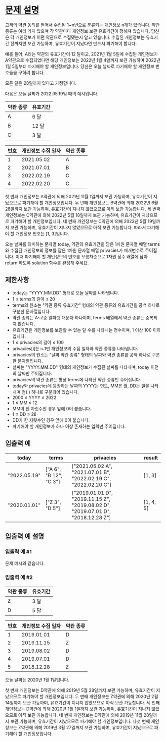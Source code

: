 # [문제 설명](https://school.programmers.co.kr/learn/courses/30/lessons/150370)

고객의 약관 동의를 얻어서 수집된 1~n번으로 분류되는 개인정보 n개가 있습니다. 약관 종류는 여러 가지 있으며 각 약관마다 개인정보 보관 유효기간이 정해져 있습니다. 당신은 각 개인정보가 어떤 약관으로 수집됐는지 알고 있습니다. 수집된 개인정보는 유효기간 전까지만 보관 가능하며, 유효기간이 지났다면 반드시 파기해야 합니다.

예를 들어, A라는 약관의 유효기간이 12 달이고, 2021년 1월 5일에 수집된 개인정보가 A약관으로 수집되었다면 해당 개인정보는 2022년 1월 4일까지 보관 가능하며 2022년 1월 5일부터 파기해야 할 개인정보입니다. 당신은 오늘 날짜로 파기해야 할 개인정보 번호들을 구하려 합니다.

모든 달은 28일까지 있다고 가정합니다.

다음은 오늘 날짜가 2022.05.19일 때의 예시입니다.

| 약관 종류 | 유효기간 |
|---|---|
| A | 6 달 |
| B | 12 달 |
| C | 3 달 |

| 번호 | 개인정보 수집 일자 | 약관 종류 |
|---|---|---|
| 1 | 2021.05.02 | A |
| 2 | 2021.07.01 | B |
| 3 | 2022.02.19 | C |
| 4 | 2022.02.20 | C |

첫 번째 개인정보는 A약관에 의해 2021년 11월 1일까지 보관 가능하며, 유효기간이 지났으므로 파기해야 할 개인정보입니다. 두 번째 개인정보는 B약관에 의해 2022년 6월 28일까지 보관 가능하며, 유효기간이 지나지 않았으므로 아직 보관 가능합니다. 세 번째 개인정보는 C약관에 의해 2022년 5월 18일까지 보관 가능하며, 유효기간이 지났으므로 파기해야 할 개인정보입니다. 네 번째 개인정보는 C약관에 의해 2022년 5월 19일까지 보관 가능하며, 유효기간이 지나지 않았으므로 아직 보관 가능합니다. 따라서 파기해야 할 개인정보 번호는 [1, 3]입니다.

오늘 날짜를 의미하는 문자열 today, 약관의 유효기간을 담은 1차원 문자열 배열 terms와 수집된 개인정보의 정보를 담은 1차원 문자열 배열 privacies가 매개변수로 주어집니다. 이때 파기해야 할 개인정보의 번호를 오름차순으로 1차원 정수 배열에 담아 return 하도록 solution 함수를 완성해 주세요.

## 제한사항
- today는 "YYYY.MM.DD" 형태로 오늘 날짜를 나타냅니다.
- 1 ≤ terms의 길이 ≤ 20
- terms의 원소는 "약관 종류 유효기간" 형태의 약관 종류와 유효기간을 공백 하나로 구분한 문자열입니다.
- 약관 종류는 A~Z중 알파벳 대문자 하나이며, terms 배열에서 약관 종류는 중복되지 않습니다.
- 유효기간은 개인정보를 보관할 수 있는 달 수를 나타내는 정수이며, 1 이상 100 이하입니다.
- 1 ≤ privacies의 길이 ≤ 100
- privacies[i]는 i+1번 개인정보의 수집 일자와 약관 종류를 나타냅니다.
- privacies의 원소는 "날짜 약관 종류" 형태의 날짜와 약관 종류를 공백 하나로 구분한 문자열입니다.
- 날짜는 "YYYY.MM.DD" 형태의 개인정보가 수집된 날짜를 나타내며, today 이전의 날짜만 주어집니다.
- privacies의 약관 종류는 항상 terms에 나타난 약관 종류만 주어집니다.
- today와 privacies에 등장하는 날짜의 YYYY는 연도, MM은 월, DD는 일을 나타내며 점(.) 하나로 구분되어 있습니다.
- 2000 ≤ YYYY ≤ 2022
- 1 ≤ MM ≤ 12
- MM이 한 자릿수인 경우 앞에 0이 붙습니다.
- 1 ≤ DD ≤ 28
- DD가 한 자릿수인 경우 앞에 0이 붙습니다.
- 파기해야 할 개인정보가 하나 이상 존재하는 입력만 주어집니다.

## 입출력 예
| today | terms | privacies | result |
|---|---|---|---|
| "2022.05.19" | ["A 6", "B 12", "C 3"] | ["2021.05.02 A", "2021.07.01 B", "2022.02.19 C", "2022.02.20 C"] | [1, 3] |
| "2020.01.01"	| ["Z 3", "D 5"] | ["2019.01.01 D", "2019.11.15 Z", "2019.08.02 D", "2019.07.01 D", "2018.12.28 Z"] | [1, 4, 5] | 

## 입출력 예 설명
### 입출력 예 #1
문제 예시와 같습니다.

### 입출력 예 #2
| 약관 종류 | 유효기간 |
|---|---|
| Z | 3 달 |
| D | 5 달 |

| 번호 | 개인정보 수집 일자 | 약관 종류 |
|---|---|---|
| 1 | 2019.01.01 | D |
| 2 | 2019.11.15 | Z |
| 3 | 2019.08.02 | D |
| 4 | 2019.07.01 | D |
| 5 | 2018.12.28 | Z |

오늘 날짜는 2020년 1월 1일입니다.

첫 번째 개인정보는 D약관에 의해 2019년 5월 28일까지 보관 가능하며, 유효기간이 지났으므로 파기해야 할 개인정보입니다. 두 번째 개인정보는 Z약관에 의해 2020년 2월 14일까지 보관 가능하며, 유효기간이 지나지 않았으므로 아직 보관 가능합니다. 세 번째 개인정보는 D약관에 의해 2020년 1월 1일까지 보관 가능하며, 유효기간이 지나지 않았으므로 아직 보관 가능합니다. 네 번째 개인정보는 D약관에 의해 2019년 11월 28일까지 보관 가능하며, 유효기간이 지났으므로 파기해야 할 개인정보입니다. 다섯 번째 개인정보는 Z약관에 의해 2019년 3월 27일까지 보관 가능하며, 유효기간이 지났으므로 파기해야 할 개인정보입니다.